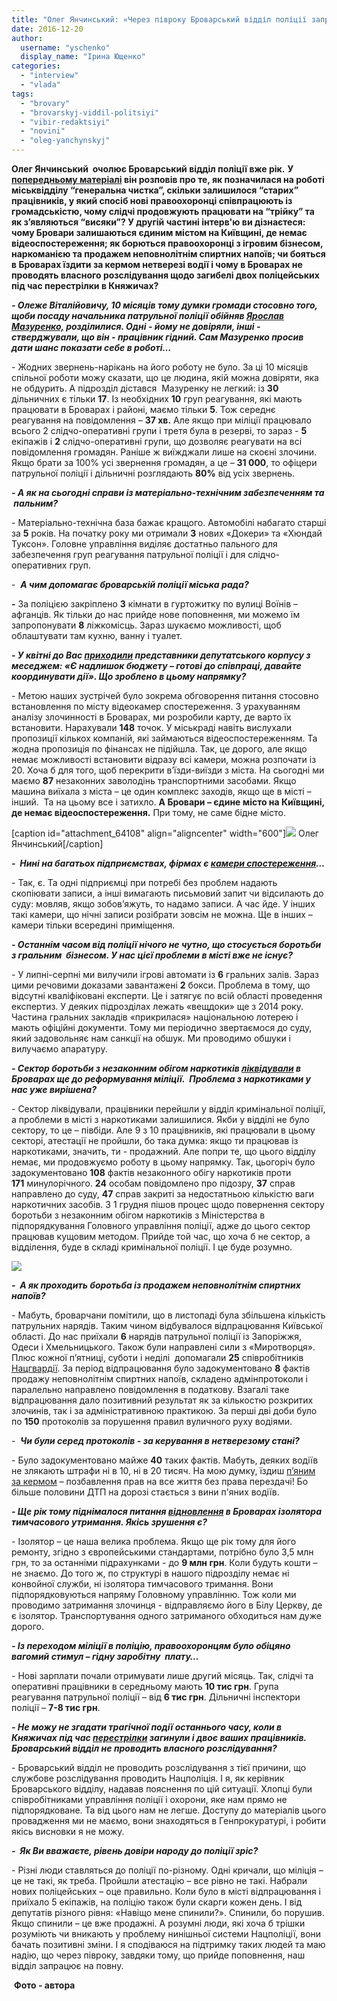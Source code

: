 ```yaml
---
title: "Олег Янчинський: «Через півроку Броварський відділ поліції запрацює на повну»"
date: 2016-12-20
author: 
  username: "yschenko"
  display_name: "Ірина Ющенко"
categories: 
  - "interview"
  - "vlada"
tags: 
  - "brovary"
  - "brovarskyj-viddil-politsiyi"
  - "vibir-redaktsiyi"
  - "novini"
  - "oleg-yanchynskyj"
---
```


**Олег Янчинський  очолює Броварський відділ поліції вже рік.** **У [попередньому матеріалі](https://mpz.brovary.org/ochilnyk-brovarskoyi-politsiyi-oleg-yanchynskyj-nam-ne-vystachaye-lyudej-dlya-roboty/) він розповів про те, як позначилася на роботі міськвідділу “генеральна чистка”, скільки залишилося “старих” працівників, у який спосіб нові правоохоронці співпрацюють із громадськістю, чому слідчі продовжують працювати на “трійку” та як з’являються “висяки”? У другій частині інтерв'ю ви дізнаєтеся: чому Бровари залишаються єдиним містом на Київщині, де немає відеоспостереження; як борються правоохоронці з ігровим бізнесом, наркоманією та продажем неповнолітнім спиртних напоїв; чи бояться в Броварах їздити за кермом нетверезі водії і чому в Броварах не проводять власного розслідування щодо загибелі двох поліцейських під час перестрілки в Княжичах?**  

**_\- Олеже Віталійовичу, 10 місяців тому думки громади стосовно того, щоби посаду начальника патрульної поліції обійняв [Ярослав Мазуренко,](https://mpz.brovary.org/mazurenko-j-teteruk-kandydaty-u-zastupnyky-nachalnyka-novoyi-brovarskoyi-politsiyi/) розділилися. Одні - йому не довіряли, інші - стверджували, що він - працівник гідний. Сам Мазуренко просив дати шанс показати себе в роботі…_**

\- Жодних звернень-нарікань на його роботу не було. За ці 10 місяців спільної роботи можу сказати, що це людина, якій можна довіряти, яка не обдурить. А підрозділ дістався  Мазуренку не легкий: із **30** дільничних є тільки **17**. Із необхідних **10** груп реагування, які мають працювати в Броварах і районі, маємо тільки **5**. Тож середнє реагування на повідомлення – **37 хв.** Але якщо при міліції працювало всього 2 слідчо-оперативні групи і третя була в резерві, то зараз - **5** екіпажів і **2** слідчо-оперативні групи, що дозволяє реагувати на всі повідомлення громадян. Раніше ж виїжджали лише на скоєні злочини. Якщо брати за 100% усі звернення громадян, а це – **31 000**, то офіцери патрульної поліції і дільничні розглядають **80%** від усіх звернень.

**_\- А як на сьогодні справи із матеріально-технічним забезпеченням та  пальним?_**

\- Матеріально-технічна база бажає кращого. Автомобілі набагато старші за **5** років. На початку року ми отримали **3** нових «Докери» та «Хюндай Туксон». Головне управління виділяє достатньо пального для забезпечення груп реагування патрульної поліції і для слідчо-оперативних груп.

\-  **_А чим допомагає броварській поліції міська рада?_**

**_\-_** За поліцією закріплено **3** кімнати в гуртожитку по вулиці Воїнів –афганців. Як тільки до нас прийде нове поповнення, ми можемо їм запропонувати **8** ліжкомісць. Зараз шукаємо можливості, щоб облаштувати там кухню, ванну і туалет.

**_\- У квітні до Вас [приходили](https://mpz.brovary.org/cherez-bezdiyalnist-politsiyi-rozsliduvaty-sutychky-u-miskradi-bude-prokuratura/) представники депутатського корпусу з меседжем: «Є надлишок бюджету – готові до співпраці, давайте координувати дії». Що зроблено в цьому напрямку?_**

\- Метою наших зустрічей було зокрема обговорення питання стосовно встановлення по місту відеокамер спостереження. З урахуванням аналізу злочинності в Броварах, ми розробили карту, де варто їх встановити. Нарахували **148** точок. У міськраді навіть вислухали пропозиції кількох компаній, які займаються відеоспостереженням. Та жодна пропозиція по фінансах не підійшла. Так, це дорого, але якщо немає можливості встановити відразу всі камери, можна розпочати із 20. Хоча б для того, щоб перекрити в’їзди-виїзди з міста. На сьогодні ми маємо **87** незаконних заволодінь транспортними засобами. Якщо машина виїхала з міста – це один комплекс заходів, якщо ще в місті – інший.  Та на цьому все і затихло. **А Бровари – єдине місто на Київщині, де немає відеоспостереження.** При тому, не саме бідне місто.

\[caption id="attachment\_64108" align="aligncenter" width="600"\][![](https://mpz.brovary.org/wp-content/uploads/2016/12/7-2.jpg)](https://mpz.brovary.org/wp-content/uploads/2016/12/7-2.jpg) Олег Янчинський\[/caption\]

**_\-  Нині на багатьох підприємствах, фірмах є [камери спостереження](https://mpz.brovary.org/bezpechne-misto-u-brovarah-organizovuyut-videosposterezhennya-ta-patruli/)…_**

\- Так, є. Та одні підприємці при потребі без проблем надають скопіювати записи, а інші вимагають письмовий запит чи відсилають до суду: мовляв, якщо зобов’яжуть, то надамо записи. А час йде. У інших такі камери, що нічні записи розібрати зовсім не можна. Ще в інших – камери тільки всередині приміщення.

**_\- Останнім часом від поліції нічого не чутно, що стосується боротьби з гральним  бізнесом. У нас цієї проблеми в місті вже не існує?_**

_\-_ У липні-серпні ми вилучили ігрові автомати із **6** гральних залів. Зараз цими речовими доказами завантажені **2** бокси. Проблема в тому, що відсутні кваліфіковані експерти. Це і затягує по всій області проведення експертиз. У деяких підрозділах лежать «вещдоки» ще з 2014 року. Частина гральних закладів «прикрилася» національною лотерею і мають офіційні документи. Тому ми періодично звертаємося до суду, який задовольняє нам санкції на обшук. Ми проводимо обшуки і вилучаємо апаратуру.

**_\- Сектор боротьби з незаконним обігом наркотиків [ліквідували](https://mpz.brovary.org/aktyvisty-byut-na-spoloh-cherez-likvidatsiyu-viddilu-borotby-z-nezakonnym-obigom-narkotykiv/) в Броварах ще до реформування міліції.  Проблема з наркотиками у нас уже вирішена?_**

_\-_ Сектор ліквідували, працівники перейшли у відділ кримінальної поліції, а проблеми в місті з наркотиками залишилися. Якби у відділі не було сектору, то це – півбіди. Але 9 з 10 працівників, які працювали в цьому секторі, атестації не пройшли, бо така думка: якщо ти працював із наркотиками, значить, ти - продажний. Але попри те, що цього відділу немає, ми продовжуємо роботу в цьому напрямку. Так, цьогоріч було задокументовано **108** фактів незаконного обігу наркотиків проти **171** минулорічного. **24** особам повідомлено про підозру, **37** справ направлено до суду, **47** справ закриті за недостатньою кількістю ваги наркотичних засобів. З 1 грудня пішов процес щодо повернення сектору боротьби з незаконним обігом наркотиків з Міністерства в підпорядкування Головного управління поліції, адже до цього сектор працював кущовим методом. Прийде той час, що хоча б не сектор, а відділення, буде в складі кримінальної поліції. І це буде розумно.

[![](https://mpz.brovary.org/wp-content/uploads/2016/12/4-2.jpg)](https://mpz.brovary.org/wp-content/uploads/2016/12/4-2.jpg)

**_\-  А як проходить боротьба із продажем неповнолітнім спиртних напоїв?_**

_\-_ Мабуть, броварчани помітили, що в листопаді була збільшена кількість патрульних нарядів. Таким чином відбувалося відпрацювання Київської області. До нас приїхали **6** нарядів патрульної поліції із Запоріжжя, Одеси і Хмельницького. Також були направлені сили з «Миротворця». Плюс кожної п’ятниці, суботи і неділі  допомагали **25** співробітників [Нацгвардії](https://mpz.brovary.org/shhonochi-u-vyhidni-spilni-patruli-politsiyi-ta-natsgvardiyi-ohoronyatymut-brovary-foto/). За період відпрацювання було задокументовано **8** фактів продажу неповнолітнім спиртних напоїв, складено адмінпротоколи і паралельно направлено повідомлення в податкову. Взагалі таке відпрацювання дало позитивний результат як за кількостю розкритих злочинів, так і за адміністративною практикою. За перші дві доби було по **150** протоколів за порушення правил вуличного руху водіями.

\-  **_Чи були серед протоколів - за керування в нетверезому стані?_**

\- Було задокументовано майже **40** таких фактів. Мабуть, деяких водіїв не злякають штрафи ні в 10, ні в 20 тисяч. На мою думку, їздиш [п’яним за кермом](https://mpz.brovary.org/politsiya-lovyla-p-yanyh-vodiyiv-na-brovarshhyni-a-pijmala-avtivku-komkon-video/) – позбавлення прав на все життя без права перездачі! Бо більше половини ДТП на дорозі стається з вини п'яних водіїв.

**_\- Ще рік тому піднімалося питання [відновлення](https://mpz.brovary.org/novi-detali-slidstva-u-spravi-taksista-lyustratsiyni-protseduri-dlya-militsiyi-shho-rozpoviv-klimenko-na-gromadskiy-radi-pri-mv/) в Броварах ізолятора тимчасового утримання. Якісь зрушення є?_**

_\-_ Ізолятор – це наша велика проблема. Якщо ще рік тому для його ремонту, згідно з європейськими стандартами, потрібно було 3,5 млн грн, то за останніми підрахунками - до **9 млн грн**. Коли будуть кошти – не знаємо. До того ж, по структурі в нашого підрозділу немає ні конвойної служби, ні ізолятора тимчасового тримання. Вони підпорядковуються напряму Головному управлінню. Тож коли ми проводимо затримання злочинця - відправляємо його в Білу Церкву, де є ізолятор. Транспортування одного затриманого обходиться нам дуже дорого.

**_\- Із переходом міліції в поліцію, правоохоронцям було обіцяно вагомий стимул – гідну заробітну  плату…_**

_\-_ Нові зарплати почали отримувати лише другий місяць. Так, слідчі та оперативні працівники в середньому мають **10 тис грн**. Група реагування патрульної поліції – від **6 тис грн**. Дільничні інспектори поліції – **7-8 тис грн**.

**_\- Не можу не згадати трагічної події останнього часу, коли в Княжичах під час [перестрілки](https://mpz.brovary.org/v-perestriltsi-pid-brovaramy-zagynulo-5-politsejskyh-dvoye-z-nyh-brovarchany/) загинули і двоє ваших працівників. Броварський відділ не проводить власного розслідування?_**

\- Броварський відділ не проводить розслідування з тієї причини, що службове розслідування проводить Нацполіція. І я, як керівник Броварського відділу, надавав пояснення по цій ситуації. Хлопці були співробітниками управління поліції і охорони, яке нам прямо не підпорядковане. Та від цього нам не легше. Доступу до матеріалів цього провадження ми не маємо, вони знаходяться в Генпрокуратурі, і робити якісь висновки я не можу.

**_\-  Як Ви вважаєте, рівень довіри народу до поліції зріс?_**

\- Різні люди ставляться до поліції по-різному. Одні кричали, що міліція – це не такі, як треба. Пройшли атестацію – все рівно не такі. Набрали нових поліцейських – оце правильно. Коли було в місті відпрацювання і приїхало 5 екіпажів, на поліцію також були скарги кожен день. І від депутатів різного рівня: «Навіщо мене спинили?». Спинили, бо порушив. Якщо спинили – це вже продажні. А розумні люди, які хоча б трішки розуміють чи вникають у проблему нинішньої системи Нацполіції, вони бачать позитивні зміни. І я сподіваюся на підтримку таких людей та маю надію, що через півроку, завдяки тому, що прийде поповнення, наш відділ запрацює на повну.

 **Фото - автора**
